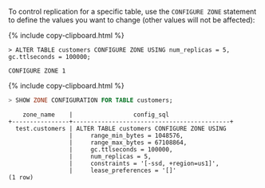 To control replication for a specific table,  use the `CONFIGURE ZONE` statement to define the values you want to change (other values will not be affected):

{% include copy-clipboard.html %}
~~~ shell
> ALTER TABLE customers CONFIGURE ZONE USING num_replicas = 5, gc.ttlseconds = 100000;
~~~

~~~
CONFIGURE ZONE 1
~~~

{% include copy-clipboard.html %}
~~~ sql
> SHOW ZONE CONFIGURATION FOR TABLE customers;
~~~

~~~
    zone_name    |                 config_sql
+----------------+--------------------------------------------+
  test.customers | ALTER TABLE customers CONFIGURE ZONE USING
                 |     range_min_bytes = 1048576,
                 |     range_max_bytes = 67108864,
                 |     gc.ttlseconds = 100000,
                 |     num_replicas = 5,
                 |     constraints = '[-ssd, +region=us1]',
                 |     lease_preferences = '[]'
(1 row)
~~~
